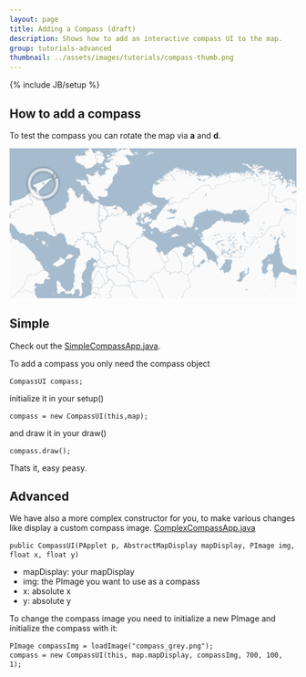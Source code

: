 ```yaml
---
layout: page
title: Adding a Compass (draft)
description: Shows how to add an interactive compass UI to the map.
group: tutorials-advanced
thumbnail: ../assets/images/tutorials/compass-thumb.png
---
```



{% include JB/setup %}

## How to add a compass

To test the compass you can rotate the map via **a** and **d**.


![compass](../assets/images/tutorials/compass.png)

## Simple
Check out the [SimpleCompassApp.java](https://github.com/tillnagel/unfolding/blob/compass/examples/de/fhpotsdam/unfolding/examples/ui/SimpleCompassApp.java).

To add a compass you only need the compass object

	CompassUI compass;

initialize it in your setup()

	compass = new CompassUI(this,map);

and draw it in your draw()

	compass.draw();

Thats it, easy peasy.

## Advanced

We have also a more complex constructor for you, to make various changes like display a custom compass image. [ComplexCompassApp.java](https://github.com/tillnagel/unfolding/blob/compass/examples/de/fhpotsdam/unfolding/examples/ui/ComplexCompassApp.java)

	public CompassUI(PApplet p, AbstractMapDisplay mapDisplay, PImage img, float x, float y)

* mapDisplay: your mapDisplay
* img: the PImage you want to use as a compass
* x: absolute x
* y: absolute y


To change the compass image you need to initialize a new PImage and initialize the compass with it:

	PImage compassImg = loadImage("compass_grey.png");
	compass = new CompassUI(this, map.mapDisplay, compassImg, 700, 100, 1);
